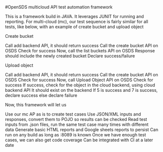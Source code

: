 #OpenSDS multicloud API test automation framework

This is a framework build in JAVA. It leverages JUNIT for running and reporting.
For multi-cloud (mc), our test sequence is fairly similar for all tests, like below, with an example of create bucket and upload object

Create bucket

Call add backend API, it should return success
Call the create bucket API on OSDS
Check for success
Now, call the list buckets API on OSDS
Response should include the newly created bucket
Declare success/failure

Upload object

Call add backend API, it should return success
Call the create bucket API on OSDS
Check for success
Now, call Upload Object API on OSDS
Check for success
If success, check for the object in the cloud backend, using cloud backend API
It should exist on the backend
If 5 is success and 7 is success, declare success
else declare failure


Now, this framework will let us

Use our mc AP as is to create test cases
Use JSON/XML inputs and responses, convert them to POJO so results can be checked
Read test inputs from .json files, run the same test case many times with different data
Generate basic HTML reports and Google sheets reports to persist
Can run on any build as long as <IP>:8089 is known
Once we have enough test cases, we can also get code coverage
Can be integrated with CI at a later date

